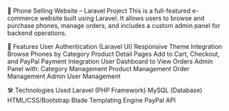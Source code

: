 📱 Phone Selling Website – Laravel Project
This is a full-featured e-commerce website built using Laravel. It allows users to browse and purchase phones, manage orders, and includes a custom admin panel for backend operations.

🚀 Features
User Authentication (Laravel UI)
Responsive Theme Integration
Browse Phones by Category
Product Detail Pages
Add to Cart, Checkout, and PayPal Payment Integration
User Dashboard to View Orders
Admin Panel with:
Category Management
Product Management
Order Management
Admin User Management

🛠️ Technologies Used
Laravel (PHP Framework)
MySQL (Database)
HTML/CSS/Bootstrap
Blade Templating Engine
PayPal API
